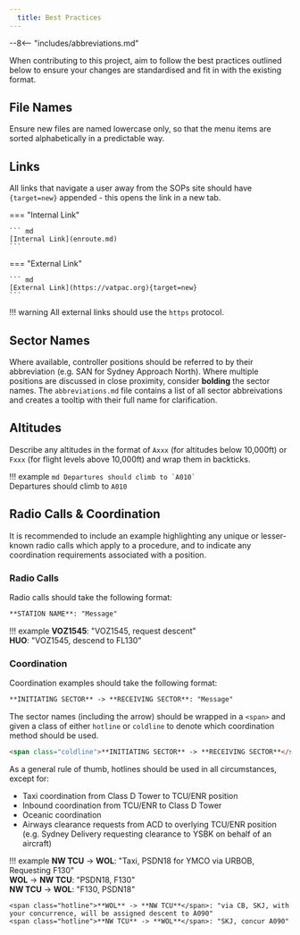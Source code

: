```yaml
---
  title: Best Practices
---
```


--8<-- "includes/abbreviations.md"

When contributing to this project, aim to follow the best practices outlined below to ensure your changes are standardised and fit in with the existing format.

## File Names
Ensure new files are named lowercase only, so that the menu items are sorted alphabetically in a predictable way.

## Links

All links that navigate a user away from the SOPs site should have `{target=new}` appended - this opens the link in a new tab.

=== "Internal Link"

    ``` md
    [Internal Link](enroute.md)
    ```

=== "External Link"

    ``` md
    [External Link](https://vatpac.org){target=new}
    ```

!!! warning
    All external links should use the `https` protocol.

## Sector Names
Where available, controller positions should be referred to by their abbreviation (e.g. SAN for Sydney Approach North).  Where multiple positions are discussed in close proximity, consider **bolding** the sector names.  The `abbreviations.md` file contains a list of all sector abbreivations and creates a tooltip with their full name for clarification.

## Altitudes
Describe any altitudes in the format of `Axxx` (for altitudes below 10,000ft) or `Fxxx` (for flight levels above 10,000ft) and wrap them in backticks.

!!! example
    ``` md
    Departures should climb to `A010`
    ```  
    Departures should climb to `A010`

## Radio Calls & Coordination
It is recommended to include an example highlighting any unique or lesser-known radio calls which apply to a procedure, and to indicate any coordination requirements associated with a position.  

### Radio Calls
Radio calls should take the following format:  

``` md
**STATION NAME**: "Message"
```

!!! example
    **VOZ1545**: "VOZ1545, request descent"  
    **HUO**: "VOZ1545, descend to FL130" 

### Coordination
Coordination examples should take the following format:  

``` md
**INITIATING SECTOR** -> **RECEIVING SECTOR**: "Message"
```

The sector names (including the arrow) should be wrapped in a `<span>` and given a class of either `hotline` or `coldline` to denote which coordination method should be used.  

``` md
<span class="coldline">**INITIATING SECTOR** -> **RECEIVING SECTOR**</span>: "Message"
```

As a general rule of thumb, hotlines should be used in all circumstances, except for:  
- Taxi coordination from Class D Tower to TCU/ENR position  
- Inbound coordination from TCU/ENR to Class D Tower  
- Oceanic coordination  
- Airways clearance requests from ACD to overlying TCU/ENR position (e.g. Sydney Delivery requesting clearance to YSBK on behalf of an aircraft)

!!! example
    <span class="coldline">**NW TCU** -> **WOL**</span>: "Taxi, PSDN18 for YMCO via URBOB, Requesting F130"  
    <span class="coldline">**WOL** -> **NW TCU**</span>: "PSDN18, F130"  
    <span class="coldline">**NW TCU** -> **WOL**</span>: "F130, PSDN18" 

    <span class="hotline">**WOL** -> **NW TCU**</span>: "via CB, SKJ, with your concurrence, will be assigned descent to A090"  
    <span class="hotline">**NW TCU** -> **WOL**</span>: "SKJ, concur A090" 